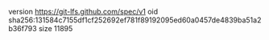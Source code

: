version https://git-lfs.github.com/spec/v1
oid sha256:131584c7155df1cf252692ef781f89192095ed60a0457de4839ba51a2b36f793
size 11895
